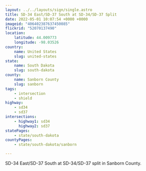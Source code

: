 ```yaml
---
layout: ../../layouts/sign/single.astro
title: SD-34 East/SD-37 South at SD-34/SD-37 Split
date: 2022-05-01 10:07:54 +0000 +0000
imageid: "406402387637450085"
flickrid: "52070137490"
location:
    latitude: 44.009773
    longitude: -98.03526
country:
    name: United States
    slug: united-states
state:
    name: South Dakota
    slug: south-dakota
county:
    name: Sanborn County
    slug: sanborn
tags:
    - intersection
    - shield
highway:
    - sd34
    - sd37
intersections:
    - highway1: sd34
      highway2: sd37
statePages:
    - state/south-dakota
countyPages:
    - state/south-dakota/sanborn

---
```

SD-34 East/SD-37 South at SD-34/SD-37 split in Sanborn County.